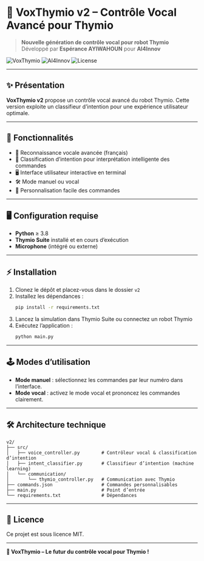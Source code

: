 # 🤖 VoxThymio v2 – Contrôle Vocal Avancé pour Thymio

> **Nouvelle génération de contrôle vocal pour robot Thymio**  
> Développé par **Espérance AYIWAHOUN** pour **AI4Innov**

![VoxThymio](https://img.shields.io/badge/VoxThymio-v2.0-00d4aa?style=for-the-badge&logo=robot)
![AI4Innov](https://img.shields.io/badge/AI4Innov-Innovation-00d4aa?style=for-the-badge)
![License](https://img.shields.io/badge/License-MIT-green?style=for-the-badge)

---

## ✨ Présentation

**VoxThymio v2** propose un contrôle vocal avancé du robot Thymio. Cette version exploite un classifieur d’intention pour une expérience utilisateur optimale.

---

## 🚀 Fonctionnalités

- 🎤 Reconnaissance vocale avancée (français)
- 🧠 Classification d’intention pour interprétation intelligente des commandes
- 🖥️ Interface utilisateur interactive en terminal
- 🛠️ Mode manuel ou vocal
- 🔧 Personnalisation facile des commandes

---

## 🖥️ Configuration requise

- **Python** ≥ 3.8
- **Thymio Suite** installé et en cours d’exécution
- **Microphone** (intégré ou externe)

---

## ⚡ Installation

1. Clonez le dépôt et placez-vous dans le dossier `v2`
2. Installez les dépendances :
    ```bash
    pip install -r requirements.txt
    ```
3. Lancez la simulation dans Thymio Suite ou connectez un robot Thymio
4. Exécutez l’application :
    ```bash
    python main.py
    ```


---

## 🕹️ Modes d’utilisation

- **Mode manuel** : sélectionnez les commandes par leur numéro dans l’interface.
- **Mode vocal** : activez le mode vocal et prononcez les commandes clairement.

---

## 🛠️ Architecture technique

```
v2/
├── src/
│   ├── voice_controller.py        # Contrôleur vocal & classification d’intention
│   ├── intent_classifier.py       # Classifieur d’intention (machine learning)
│   └── communication/
│       └── thymio_controller.py   # Communication avec Thymio
├── commands.json                  # Commandes personnalisables
├── main.py                        # Point d’entrée
└── requirements.txt               # Dépendances
```

---

## 📄 Licence

Ce projet est sous licence MIT.

---

**🎉 VoxThymio – Le futur du contrôle vocal pour Thymio !**